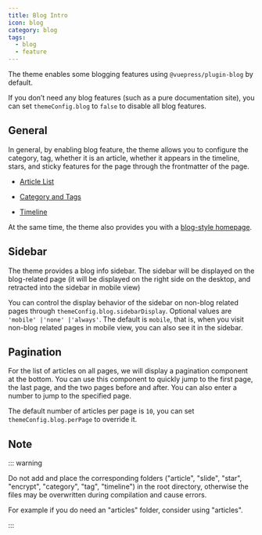 ```yaml
---
title: Blog Intro
icon: blog
category: blog
tags:
  - blog
  - feature
---
```


The theme enables some blogging features using `@vuepress/plugin-blog` by default.

If you don’t need any blog features (such as a pure documentation site), you can set `themeConfig.blog` to `false` to disable all blog features.

<!-- more -->

## General

In general, by enabling blog feature, the theme allows you to configure the category, tag, whether it is an article, whether it appears in the timeline, stars, and sticky features for the page through the frontmatter of the page.

- [Article List](article.md)

- [Category and Tags](category-and-tags.md)

- [Timeline](timeline.md)

At the same time, the theme also provides you with a [blog-style homepage](home.md).

## Sidebar

The theme provides a blog info sidebar. The sidebar will be displayed on the blog-related page (it will be displayed on the right side on the desktop, and retracted into the sidebar in mobile view)

You can control the display behavior of the sidebar on non-blog related pages through `themeConfig.blog.sidebarDisplay`. Optional values ​​are `'mobile' |'none' |'always'`. The default is `mobile`, that is, when you visit non-blog related pages in mobile view, you can also see it in the sidebar.

## Pagination

For the list of articles on all pages, we will display a pagination component at the bottom. You can use this component to quickly jump to the first page, the last page, and the two pages before and after. You can also enter a number to jump to the specified page.

The default number of articles per page is `10`, you can set `themeConfig.blog.perPage` to override it.

## Note

::: warning

Do not add and place the corresponding folders ("article", "slide", "star", "encrypt", "category", "tag", "timeline") in the root directory, otherwise the files may be overwritten during compilation and cause errors.

For example if you do need an "articles" folder, consider using "articles".

:::
